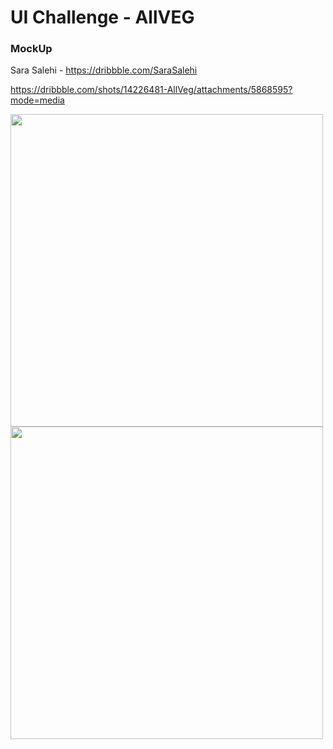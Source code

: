 # UI Challenge - AllVEG

### MockUp
Sara Salehi - https://dribbble.com/SaraSalehi

https://dribbble.com/shots/14226481-AllVeg/attachments/5868595?mode=media

<p float="left">
  <img src="https://user-images.githubusercontent.com/38634046/93664654-f0090880-fa46-11ea-8438-4fe4c01b0dfa.png" height="500">
  <img src="https://user-images.githubusercontent.com/38634046/93665761-82150f00-fa4f-11ea-9ad1-471ec325384a.gif" height="500">
</p>
